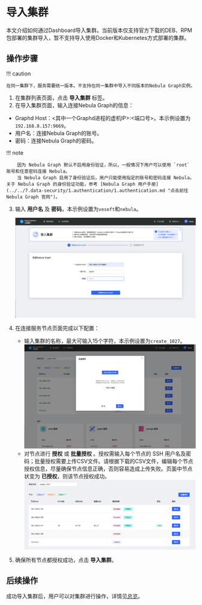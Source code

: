 # 导入集群

本文介绍如何通过Dashboard导入集群。当前版本仅支持官方下载的DEB、RPM包部署的集群导入，暂不支持导入使用Docker和Kubernetes方式部署的集群。

## 操作步骤

!!! caution

    在同一集群下，服务需要统一版本。不支持在同一集群中导入不同版本的Nebula Graph实例。

1. 在集群列表页面，点击 **导入集群** 标签。
2. 在导入集群页面，输入连接Nebula Graph的信息：
  - Graphd Host：<其中一个Graphd进程的虚机IP>:<端口号>。本示例设置为 `192.168.8.157:9669`。
  - 用户名：连接Nebula Graph的账号。
  - 密码：连接Nebula Graph的密码。

  !!! note

        因为 Nebula Graph 默认不启用身份验证，所以，一般情况下用户可以使用 `root` 账号和任意密码连接 Nebula。
        当 Nebula Graph 启用了身份验证后，用户只能使用指定的账号和密码连接 Nebula。关于 Nebula Graph 的身份验证功能，参考 [Nebula Graph 用户手册](../../7.data-security/1.authentication/1.authentication.md "点击前往 Nebula Graph 官网")。

3. 输入 **用户名** 及 **密码**，本示例设置为`vesoft`和`nebula`。

   ![connect](../figs/ds-025.png)

4. 在连接服务节点页面完成以下配置：
   - 输入集群的名称，最大可输入15个字符，本示例设置为`create_1027`。
   ![connect](../figs/ds-026.png)
   - 对节点进行 **授权** 或 **批量授权** 。授权需输入每个节点的 SSH 用户名及密码；批量授权需要上传CSV文件。请根据下载的CSV文件，编辑每个节点授权信息，尽量确保节点信息正确，否则容易造成上传失败。页面中节点状变为 **已授权**，则该节点授权成功。
   ![授权](../figs/ds-027.png)

5. 确保所有节点都授权成功，点击 **导入集群**。

## 后续操作

成功导入集群后，用户可以对集群进行操作，详情见[总览](../4.cluster-operator/1.overview.md)。